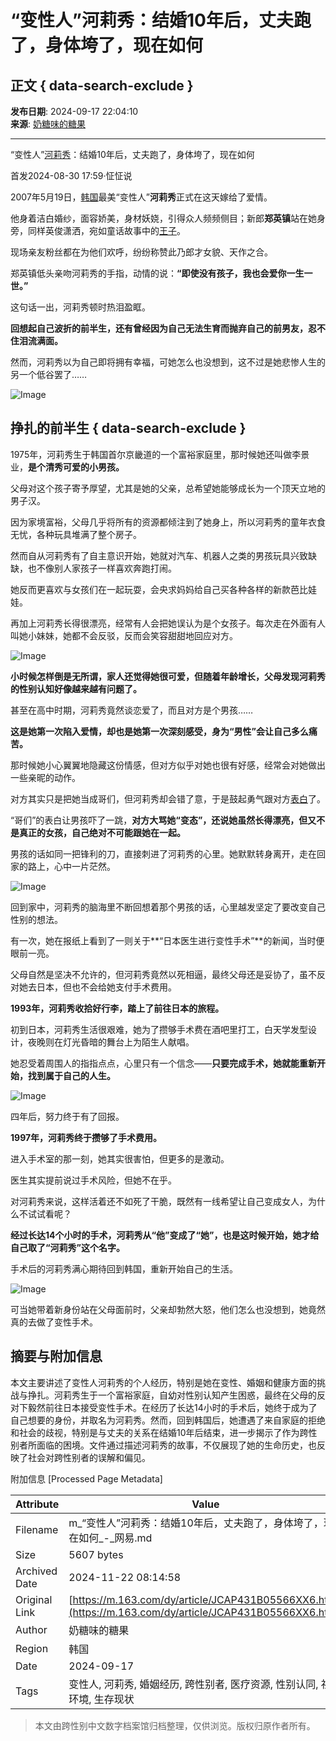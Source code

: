 # “变性人”河莉秀：结婚10年后，丈夫跑了，身体垮了，现在如何

## 正文 { data-search-exclude }


**发布日期**: 2024-09-17 22:04:10  
**来源**: [奶糖味的糖果](https://www.163.com/dy/media/T1708398419916.html)   

---

“变性人”[河莉秀](https://ent.163.com/keywords/6/b/6cb3838979c0/1.html)：结婚10年后，丈夫跑了，身体垮了，现在如何

首发2024-08-30 17:59·怔怔说

2007年5月19日，[韩国](https://ent.163.com/keywords/9/e/97e956fd/1.html)最美“变性人”**河莉秀**正式在这天嫁给了爱情。

他身着洁白婚纱，面容娇美，身材妖娆，引得众人频频侧目；新郎**郑英镇**站在她身旁，同样英俊潇洒，宛如童话故事中的[王子](https://ent.163.com/keywords/7/8/738b5b50/1.html)。

现场亲友粉丝都在为他们欢呼，纷纷称赞此乃郎才女貌、天作之合。

郑英镇低头亲吻河莉秀的手指，动情的说：**“即使没有孩子，我也会爱你一生一世。”**

这句话一出，河莉秀顿时热泪盈眶。

**回想起自己波折的前半生，还有曾经因为自己无法生育而抛弃自己的前男友，忍不住泪流满面。**

然而，河莉秀以为自己即将拥有幸福，可她怎么也没想到，这不过是她悲惨人生的另一个低谷罢了……

![Image](https://nimg.ws.126.net/?url=http%3A%2F%2Fdingyue.ws.126.net%2F2024%2F0917%2Ff704133aj00sjyn1p00bod000n300djm.jpg&thumbnail=660x2147483647&quality=80&type=jpg)

## 挣扎的前半生 { data-search-exclude }

1975年，河莉秀生于韩国首尔京畿道的一个富裕家庭里，那时候她还叫做李景业，**是个清秀可爱的小男孩。**

父母对这个孩子寄予厚望，尤其是她的父亲，总希望她能够成长为一个顶天立地的男子汉。

因为家境富裕，父母几乎将所有的资源都倾注到了她身上，所以河莉秀的童年衣食无忧，各种玩具堆满了整个房子。

然而自从河莉秀有了自主意识开始，她就对汽车、机器人之类的男孩玩具兴致缺缺，也不像别人家孩子一样喜欢奔跑打闹。

她反而更喜欢与女孩们在一起玩耍，会央求妈妈给自己买各种各样的新款芭比娃娃。

再加上河莉秀长得很漂亮，经常有人会把她误认为是个女孩子。每次走在外面有人叫她小妹妹，她都不会反驳，反而会笑容甜甜地回应对方。

![Image](https://nimg.ws.126.net/?url=http%3A%2F%2Fdingyue.ws.126.net%2F2024%2F0917%2F2954a03ej00sjyn1p00cqd000n300djm.jpg&thumbnail=660x2147483647&quality=80&type=jpg)

**小时候怎样倒是无所谓，家人还觉得她很可爱，但随着年龄增长，父母发现河莉秀的性别认知好像越来越有问题了。**

甚至在高中时期，河莉秀竟然谈恋爱了，而且对方是个男孩……

**这是她第一次陷入爱情，却也是她第一次深刻感受，身为“男性”会让自己多么痛苦。**

那时候她小心翼翼地隐藏这份情感，但对方似乎对她也很有好感，经常会对她做出一些亲昵的动作。

对方其实只是把她当成哥们，但河莉秀却会错了意，于是鼓起勇气跟对方[表白](https://ent.163.com/keywords/8/6/8868767d/1.html)了。

“哥们”的表白让男孩吓了一跳，**对方大骂她“变态”，还说她虽然长得漂亮，但又不是真正的女孩，自己绝对不可能跟她在一起。**

男孩的话如同一把锋利的刀，直接刺进了河莉秀的心里。她默默转身离开，走在回家的路上，心中一片茫然。

![Image](https://nimg.ws.126.net/?url=http%3A%2F%2Fdingyue.ws.126.net%2F2024%2F0917%2F96c4fefdj00sjyn1p00acd000n300djm.jpg&thumbnail=660x2147483647&quality=80&type=jpg)

回到家中，河莉秀的脑海里不断回想着那个男孩的话，心里越发坚定了要改变自己性别的想法。

有一次，她在报纸上看到了一则关于**“日本医生进行变性手术”**的新闻，当时便眼前一亮。

父母自然是坚决不允许的，但河莉秀竟然以死相逼，最终父母还是妥协了，虽不反对她去日本，但也不会给她支付手术费用。

**1993年，河莉秀收拾好行李，踏上了前往日本的旅程。**

初到日本，河莉秀生活很艰难，她为了攒够手术费在酒吧里打工，白天学发型设计，夜晚则在灯光昏暗的舞台上为陌生人献唱。

她忍受着周围人的指指点点，心里只有一个信念——**只要完成手术，她就能重新开始，找到属于自己的人生。**

![Image](https://nimg.ws.126.net/?url=http%3A%2F%2Fdingyue.ws.126.net%2F2024%2F0917%2Fd4000275j00sjyn1q00f7d000n100dim.jpg&thumbnail=660x2147483647&quality=80&type=jpg)

四年后，努力终于有了回报。

**1997年，河莉秀终于攒够了手术费用。**

进入手术室的那一刻，她其实很害怕，但更多的是激动。

医生其实提前说过手术风险，但她不在乎。

对河莉秀来说，这样活着还不如死了干脆，既然有一线希望让自己变成女人，为什么不试试看呢？

**经过长达14个小时的手术，河莉秀从“他”变成了“她”，也是这时候开始，她才给自己取了“河莉秀”这个名字。**

手术后的河莉秀满心期待回到韩国，重新开始自己的生活。

![Image](https://nimg.ws.126.net/?url=http%3A%2F%2Fdingyue.ws.126.net%2F2024%2F0917%2F8589f5baj00sjyn1q00hgd000n100dim.jpg&thumbnail=660x2147483647&quality=80&type=jpg)

可当她带着新身份站在父母面前时，父亲却勃然大怒，他们怎么也没想到，她竟然真的去做了变性手术。

## 摘要与附加信息

<!-- tcd_abstract -->
本文主要讲述了变性人河莉秀的个人经历，特别是她在变性、婚姻和健康方面的挑战与挣扎。河莉秀生于一个富裕家庭，自幼对性别认知产生困惑，最终在父母的反对下毅然前往日本接受变性手术。在经历了长达14小时的手术后，她终于成为了自己想要的身份，并取名为河莉秀。然而，回到韩国后，她遭遇了来自家庭的拒绝和社会的歧视，特别是与丈夫的关系在结婚10年后结束，进一步揭示了作为跨性别者所面临的困境。文件通过描述河莉秀的故事，不仅展现了她的生命历史，也反映了社会对跨性别者的误解和偏见。
<!-- tcd_abstract_end -->

附加信息 [Processed Page Metadata]

| Attribute       | Value                                  |
|-----------------|----------------------------------------|
| Filename        | m_“变性人”河莉秀：结婚10年后，丈夫跑了，身体垮了，现在如何_-_网易.md                             |
| Size            | 5607 bytes                           |
| Archived Date   | 2024-11-22 08:14:58                             |
| Original Link   | [https://m.163.com/dy/article/JCAP431B05566XX6.html](https://m.163.com/dy/article/JCAP431B05566XX6.html)                       |
| Author          | 奶糖味的糖果                               |
| Region          | 韩国                               |
| Date            | 2024-09-17                                 |
| Tags            | 变性人, 河莉秀, 婚姻经历, 跨性别者, 医疗资源, 性别认同, 社会环境, 生存现状                                 |
>
> 本文由跨性别中文数字档案馆归档整理，仅供浏览。版权归原作者所有。
>